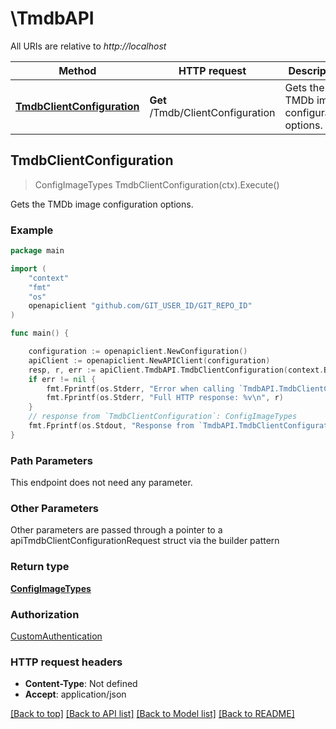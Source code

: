# \TmdbAPI

All URIs are relative to *http://localhost*

Method | HTTP request | Description
------------- | ------------- | -------------
[**TmdbClientConfiguration**](TmdbAPI.md#TmdbClientConfiguration) | **Get** /Tmdb/ClientConfiguration | Gets the TMDb image configuration options.



## TmdbClientConfiguration

> ConfigImageTypes TmdbClientConfiguration(ctx).Execute()

Gets the TMDb image configuration options.

### Example

```go
package main

import (
	"context"
	"fmt"
	"os"
	openapiclient "github.com/GIT_USER_ID/GIT_REPO_ID"
)

func main() {

	configuration := openapiclient.NewConfiguration()
	apiClient := openapiclient.NewAPIClient(configuration)
	resp, r, err := apiClient.TmdbAPI.TmdbClientConfiguration(context.Background()).Execute()
	if err != nil {
		fmt.Fprintf(os.Stderr, "Error when calling `TmdbAPI.TmdbClientConfiguration``: %v\n", err)
		fmt.Fprintf(os.Stderr, "Full HTTP response: %v\n", r)
	}
	// response from `TmdbClientConfiguration`: ConfigImageTypes
	fmt.Fprintf(os.Stdout, "Response from `TmdbAPI.TmdbClientConfiguration`: %v\n", resp)
}
```

### Path Parameters

This endpoint does not need any parameter.

### Other Parameters

Other parameters are passed through a pointer to a apiTmdbClientConfigurationRequest struct via the builder pattern


### Return type

[**ConfigImageTypes**](ConfigImageTypes.md)

### Authorization

[CustomAuthentication](../README.md#CustomAuthentication)

### HTTP request headers

- **Content-Type**: Not defined
- **Accept**: application/json

[[Back to top]](#) [[Back to API list]](../README.md#documentation-for-api-endpoints)
[[Back to Model list]](../README.md#documentation-for-models)
[[Back to README]](../README.md)

